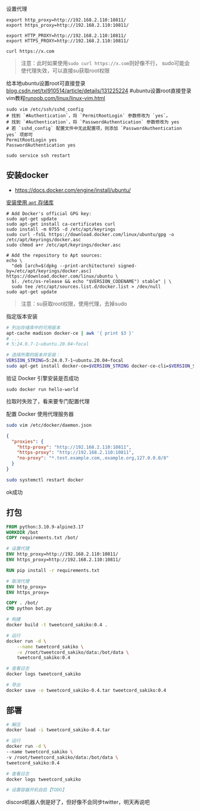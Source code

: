设置代理
```
export http_proxy=http://192.168.2.110:10811/
export https_proxy=http://192.168.2.110:10811/

export HTTP_PROXY=http://192.168.2.110:10811/
export HTTPS_PROXY=http://192.168.2.110:10811/

curl https://x.com
```
> 注意：此时如果使用`sudo curl https://x.com`则好像不行，
> sudo可能会使代理失效，可以直接su获取root权限

给本地ubuntu设置root可直接登录[blog.csdn.net/txl910514/article/details/131225224](https://blog.csdn.net/txl910514/article/details/131225224)
	#ubuntu设置root直接登录
	vim教程[runoob.com/linux/linux-vim.html](https://www.runoob.com/linux/linux-vim.html)
```
sudo vim /etc/ssh/sshd_config
# 找到 `#Authentication`，将 `PermitRootLogin` 参数修改为 `yes`。
# 找到 `#Authentication`，将 `PasswordAuthentication` 参数修改为 yes
# 若 `sshd_config` 配置文件中无此配置项，则添加 `PasswordAuthentication yes` 项即可
PermitRootLogin yes
PasswordAuthentication yes

sudo service ssh restart
```

## 安装docker
- https://docs.docker.com/engine/install/ubuntu/

[安装使用 `apt` 存储库](https://docs.docker.com/engine/install/ubuntu/#install-using-the-repository)
```
# Add Docker's official GPG key:
sudo apt-get update
sudo apt-get install ca-certificates curl
sudo install -m 0755 -d /etc/apt/keyrings
sudo curl -fsSL https://download.docker.com/linux/ubuntu/gpg -o /etc/apt/keyrings/docker.asc
sudo chmod a+r /etc/apt/keyrings/docker.asc

# Add the repository to Apt sources:
echo \
  "deb [arch=$(dpkg --print-architecture) signed-by=/etc/apt/keyrings/docker.asc] https://download.docker.com/linux/ubuntu \
  $(. /etc/os-release && echo "$VERSION_CODENAME") stable" | \
  sudo tee /etc/apt/sources.list.d/docker.list > /dev/null
sudo apt-get update
```
> 注意：su获取root权限，使用代理，去掉sudo

指定版本安装
```sh
# 列出存储库中的可用版本
apt-cache madison docker-ce | awk '{ print $3 }'
# ...
# 5:24.0.7-1~ubuntu.20.04~focal

# 选择所需的版本并安装：
VERSION_STRING=5:24.0.7-1~ubuntu.20.04~focal
sudo apt-get install docker-ce=$VERSION_STRING docker-ce-cli=$VERSION_STRING containerd.io docker-buildx-plugin docker-compose-plugin
```

验证 Docker 引擎安装是否成功
```
sudo docker run hello-world
```
拉取时失败了，看来要专门配置代理

配置 Docker 使用代理服务器
```sh
sudo vim /etc/docker/daemon.json
```
```json
{
  "proxies": {
    "http-proxy": "http://192.168.2.110:10811",
    "https-proxy": "http://192.168.2.110:10811",
    "no-proxy": "*.test.example.com,.example.org,127.0.0.0/8"
  }
}
```
```sh
sudo systemctl restart docker
```

ok成功

## 打包
```Dockerfile
FROM python:3.10.9-alpine3.17
WORKDIR /bot
COPY requirements.txt /bot/

# 设置代理
ENV http_proxy=http://192.168.2.110:10811/
ENV https_proxy=http://192.168.2.110:10811/

RUN pip install -r requirements.txt

# 取消代理
ENV http_proxy=
ENV https_proxy=

COPY . /bot/
CMD python bot.py
```

```sh
# 构建
docker build -t tweetcord_sakiko:0.4 .

# 运行
docker run -d \
	--name tweetcord_sakiko \
	-v /root/tweetcord_sakiko/data:/bot/data \
	tweetcord_sakiko:0.4

# 查看日志
docker logs tweetcord_sakiko

# 导出
docker save -o tweetcord_sakiko-0.4.tar tweetcord_sakiko:0.4
```

## 部署
```sh
# 解压
docker load -i tweetcord_sakiko-0.4.tar

# 运行
docker run -d \
--name tweetcord_sakiko \
-v /root/tweetcord_sakiko/data:/bot/data \
tweetcord_sakiko:0.4

# 查看日志
docker logs tweetcord_sakiko

# 设置容器开机自启【TODO】
```

discord机器人倒是好了，但好像不会同步twitter，明天再说吧

